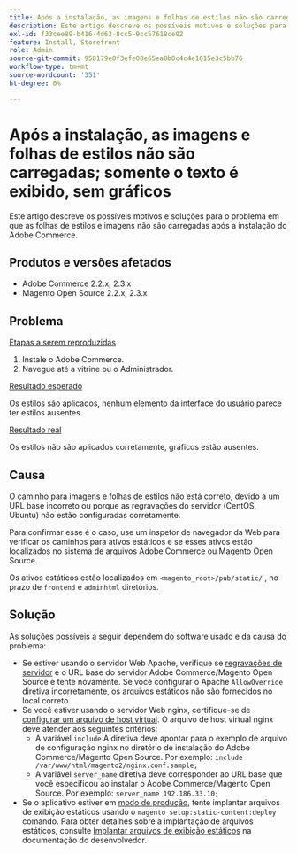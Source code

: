 ```yaml
---
title: Após a instalação, as imagens e folhas de estilos não são carregadas; somente o texto é exibido, sem gráficos
description: Este artigo descreve os possíveis motivos e soluções para o problema em que as folhas de estilos e imagens não são carregadas após a instalação do Adobe Commerce.
exl-id: f33cee89-b416-4d63-8cc5-9cc57618ce92
feature: Install, Storefront
role: Admin
source-git-commit: 958179e0f3efe08e65ea8b0c4c4e1015e3c5bb76
workflow-type: tm+mt
source-wordcount: '351'
ht-degree: 0%

---
```


# Após a instalação, as imagens e folhas de estilos não são carregadas; somente o texto é exibido, sem gráficos

Este artigo descreve os possíveis motivos e soluções para o problema em que as folhas de estilos e imagens não são carregadas após a instalação do Adobe Commerce.

## Produtos e versões afetados

* Adobe Commerce 2.2.x, 2.3.x
* Magento Open Source 2.2.x, 2.3.x

## Problema

<u>Etapas a serem reproduzidas</u>

1. Instale o Adobe Commerce.
1. Navegue até a vitrine ou o Administrador.

<u>Resultado esperado</u>

Os estilos são aplicados, nenhum elemento da interface do usuário parece ter estilos ausentes.

<u>Resultado real</u>

Os estilos não são aplicados corretamente, gráficos estão ausentes.

## Causa

O caminho para imagens e folhas de estilos não está correto, devido a um URL base incorreto ou porque as regravações do servidor (CentOS, Ubuntu) não estão configuradas corretamente.

Para confirmar esse é o caso, use um inspetor de navegador da Web para verificar os caminhos para ativos estáticos e se esses ativos estão localizados no sistema de arquivos Adobe Commerce ou Magento Open Source.

Os ativos estáticos estão localizados em `<magento_root>/pub/static/` , no prazo de `frontend` e `adminhtml` diretórios.

## Solução

As soluções possíveis a seguir dependem do software usado e da causa do problema:

* Se estiver usando o servidor Web Apache, verifique se [regravações de servidor](https://devdocs.magento.com/guides/v2.3/install-gde/prereq/apache.html#apache-help-rewrite) e o URL base do servidor Adobe Commerce/Magento Open Source e tente novamente. Se você configurar o Apache `AllowOverride` diretiva incorretamente, os arquivos estáticos não são fornecidos no local correto.
* Se você estiver usando o servidor Web nginx, certifique-se de [configurar um arquivo de host virtual](https://devdocs.magento.com/guides/v2.3/install-gde/prereq/nginx.html#configure-nginx-ubuntu). O arquivo de host virtual nginx deve atender aos seguintes critérios:
   * A variável `include` A diretiva deve apontar para o exemplo de arquivo de configuração nginx no diretório de instalação do Adobe Commerce/Magento Open Source. Por exemplo:    `include /var/www/html/magento2/nginx.conf.sample;`
   * A variável `server_name` diretiva deve corresponder ao URL base que você especificou ao instalar o Adobe Commerce/Magento Open Source. Por exemplo: `server_name 192.186.33.10;`
* Se o aplicativo estiver em [modo de produção](https://devdocs.magento.com/guides/v2.3/config-guide/bootstrap/magento-modes.html#production-mode), tente implantar arquivos de exibição estáticos usando o `magento setup:static-content:deploy` comando. Para obter detalhes sobre a implantação de arquivos estáticos, consulte [Implantar arquivos de exibição estáticos](https://devdocs.magento.com/guides/v2.3/install-gde/install/cli/install-cli-subcommands-maint.html) na documentação do desenvolvedor.
